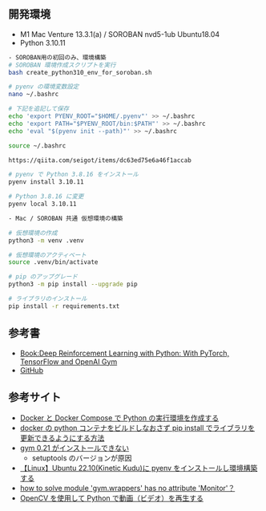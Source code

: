 ## 開発環境

- M1 Mac Venture 13.3.1(a) / SOROBAN nvd5-1ub Ubuntu18.04
- Python 3.10.11

```sh
- SOROBAN用の初回のみ、環境構築
# SOROBAN 環境作成スクリプトを実行
bash create_python310_env_for_soroban.sh

# pyenv の環境変数設定
nano ~/.bashrc

# 下記を追記して保存
echo 'export PYENV_ROOT="$HOME/.pyenv"' >> ~/.bashrc
echo 'export PATH="$PYENV_ROOT/bin:$PATH"' >> ~/.bashrc
echo 'eval "$(pyenv init --path)"' >> ~/.bashrc

source ~/.bashrc

https://qiita.com/seigot/items/dc63ed75e6a46f1accab

# pyenv で Python 3.8.16 をインストール
pyenv install 3.10.11

# Python 3.8.16 に変更
pyenv local 3.10.11
```

```sh
- Mac / SOROBAN 共通 仮想環境の構築

# 仮想環境の作成
python3 -m venv .venv

# 仮想環境のアクティベート
source .venv/bin/activate

# pip のアップグレード
python3 -m pip install --upgrade pip

# ライブラリのインストール
pip install -r requirements.txt
```

## 参考書

- [Book:Deep Reinforcement Learning with Python: With PyTorch, TensorFlow and OpenAI Gym](https://www.amazon.co.jp/dp/B091K32T2B)
- [GitHub](https://github.com/Apress/deep-reinforcement-learning-python)

## 参考サイト

- [Docker と Docker Compose で Python の実行環境を作成する](https://zuma-lab.com/posts/docker-python-settings)
- [docker の python コンテナをビルドしなおさず pip install でライブラリを更新できるようにする方法](https://asukiaaa.blogspot.com/2020/07/docker-python-pip-install-without-rebuilding.html)
- [gym 0.21 がインストールできない](https://github.com/openai/gym/issues/3176)
  - setuptools のバージョンが原因
- [【Linux】Ubuntu 22.10(Kinetic Kudu)に pyenv をインストールし環境構築する
  ](https://namileriblog.com/linux/ubuntu_pyenv/#i-3)
- [how to solve module 'gym.wrappers' has no attribute 'Monitor'？](https://stackoverflow.com/questions/71411045/how-to-solve-module-gym-wrappers-has-no-attribute-monitor)
- [OpenCV を使用して Python で動画（ビデオ）を再生する](https://laboratory.kazuuu.net/play-video-in-python-using-opencv/)
